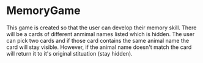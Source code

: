 # MemoryGame

This game is created so that the user can develop their memory skill. There will be a cards of different anmimal names listed which is hidden. The user can pick two cards and if those card contains the same animal name the card will stay visible. However, if the animal name doesn't match the card will return it to it's original stituation (stay hidden).

